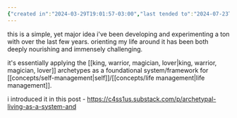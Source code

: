 ```yaml
---
{"created in":"2024-03-29T19:01:57-03:00","last tended to":"2024-07-23T01:54:19-03:00","tags":["alchemy","🌿","framework"],"dg-publish":true,"permalink":"/models-and-frameworks/archetypal-matrix/","dgPassFrontmatter":true,"created":"2024-03-29T19:01:57.398-03:00","updated":"2024-07-23T01:54:21.357-03:00"}
---
```


this is a simple, yet major idea i've been developing and experimenting a ton with over the last few years. orienting my life around it has been both deeply nourishing and immensely challenging.

it's essentially applying the [[king, warrior, magician, lover\|king, warrior, magician, lover]] archetypes as a foundational system/framework for [[concepts/self-management\|self]]/[[concepts/life management\|life management]].

i introduced it in this post - https://c4ss1us.substack.com/p/archetypal-living-as-a-system-and